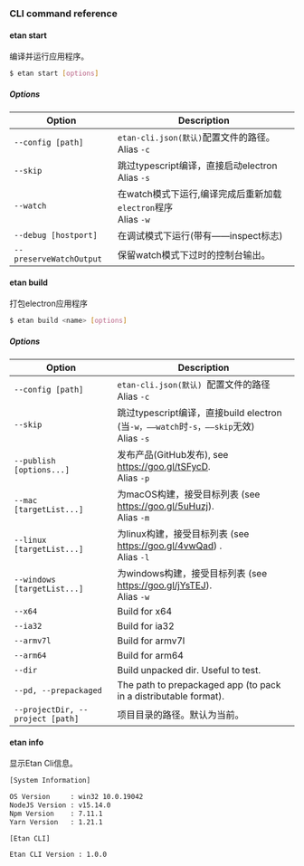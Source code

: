 ### CLI command reference

#### etan start

编译并运行应用程序。

```bash
$ etan start [options]
```

##### Options

| Option                     | Description                                            
| ---------------------------| -------------------------------------------------------------------- 
| `--config [path]`          | ` etan-cli.json(默认) `配置文件的路径。<br/>Alias `-c`     
| `--skip`                   | 跳过typescript编译，直接启动electron <br/> Alias `-s`            
| `--watch`                  | 在watch模式下运行,编译完成后重新加载`electron`程序 <br/>Alias `-w`        
| `--debug [hostport]`       | 在调试模式下运行(带有——inspect标志)                                  
| `--preserveWatchOutput`    | 保留watch模式下过时的控制台输出。                             


#### etan build

打包electron应用程序


```bash
$ etan build <name> [options]
```


##### Options

| Option                  | Description                                                                                                          |
| ----------------------- | -------------------------------------------------------------------------------------------------------------------- |
| `--config [path]`                 | `etan-cli.json(默认) `配置文件的路径 <br/>Alias `-c` 
| `--skip`                          | 跳过typescript编译，直接build electron (当`-w，——watch`时`-s，——skip`无效)<br/> Alias `-s`
| `--publish [options...]`          | 发布产品(GitHub发布), see https://goo.gl/tSFycD. <br/>Alias `-p` 
| `--mac [targetList...]`           | 为macOS构建，接受目标列表 (see https://goo.gl/5uHuzj). <br/>Alias `-m`  
| `--linux [targetList...]`         | 为linux构建，接受目标列表 (see https://goo.gl/4vwQad) . <br/>Alias `-l`  
| `--windows [targetList...]`       | 为windows构建，接受目标列表 (see https://goo.gl/jYsTEJ). <br/>Alias `-w` 
| `--x64`                           | Build for x64
| `--ia32 `                         | Build for ia32
| `--armv7l  `                      | Build for armv7l
| `--arm64`                         | Build for arm64
| `--dir `                          | Build unpacked dir. Useful to test.
| `--pd, --prepackaged`             | The path to prepackaged app (to pack in a distributable format). 
| `--projectDir, --project [path]`  | 项目目录的路径。默认为当前。



#### etan info

显示Etan Cli信息。

```bash
[System Information] 

OS Version     : win32 10.0.19042
NodeJS Version : v15.14.0
Npm Version    : 7.11.1
Yarn Version   : 1.21.1

[Etan CLI]

Etan CLI Version : 1.0.0
```
